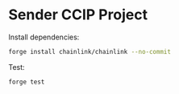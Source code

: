 # Sender CCIP Project

Install dependencies:
```bash
forge install chainlink/chainlink --no-commit
```

Test:
```bash
forge test
```